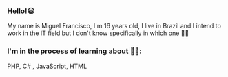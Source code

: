 ### Hello!😃
  
  
My name is Miguel Francisco, I'm 16 years old, I live in Brazil and I intend to work in the IT field but I don't know specifically in which one 🤷‍♂️

###  I'm in the process of learning about 👨‍💻: 
PHP, 
C# ,
JavaScript, 
HTML

